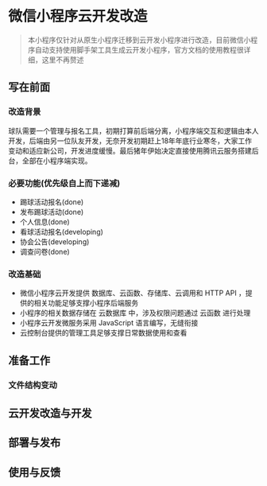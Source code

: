 # 微信小程序云开发改造

> 本小程序仅针对从原生小程序迁移到云开发小程序进行改造，目前微信小程序自动支持使用脚手架工具生成云开发小程序，官方文档的使用教程很详细，这里不再赘述

## 写在前面
### 改造背景
球队需要一个管理与报名工具，初期打算前后端分离，小程序端交互和逻辑由本人开发，后端由另一位队友开发，无奈开发初期赶上18年年底行业寒冬，大家工作变动和适应新公司，开发进度缓慢。最后猪年伊始决定直接使用腾讯云服务搭建后台，全部在小程序端实现。

### 必要功能(优先级自上而下递减)
* 踢球活动报名(done)
* 发布踢球活动(done)
* 个人信息(done)
* 看球活动报名(developing)
* 协会公告(developing)
* 调查问卷(done)

### 改造基础
* 微信小程序云开发提供 数据库、云函数、存储库、云调用和 HTTP API ，提供的相关功能足够支撑小程序后端服务
* 小程序的相关数据存储在 云数据库 中，涉及权限问题通过 云函数 进行处理
* 小程序云开发微服务采用 JavaScript 语言编写，无缝衔接
* 云控制台提供的管理工具足够支撑日常数据使用和查看

## 准备工作
### 文件结构变动


## 云开发改造与开发

## 部署与发布

## 使用与反馈
